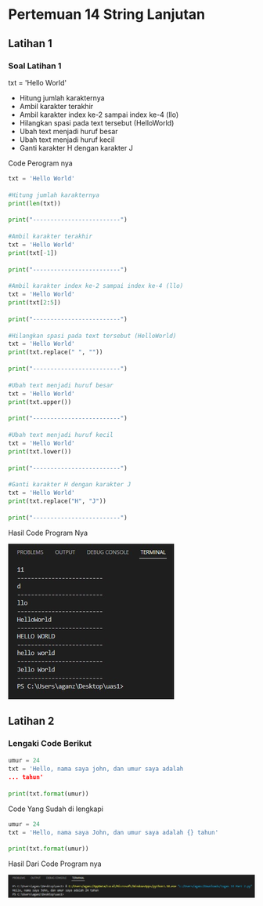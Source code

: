 # Pertemuan 14 String Lanjutan

## Latihan 1

### Soal Latihan 1</br>

txt = 'Hello World' </br>

- Hitung jumlah karakternya </br>
- Ambil karakter terakhir</br>
- Ambil karakter index ke-2 sampai index ke-4 (llo)</br>
- Hilangkan spasi pada text tersebut (HelloWorld)</br>
- Ubah text menjadi huruf besar</br>
- Ubah text menjadi huruf kecil</br>
- Ganti karakter H dengan karakter J</br>

Code Perogram nya</br>

```python
txt = 'Hello World'

#Hitung jumlah karakternya
print(len(txt))

print("-------------------------")

#Ambil karakter terakhir
txt = 'Hello World'
print(txt[-1])

print("-------------------------")

#Ambil karakter index ke-2 sampai index ke-4 (llo)
txt = 'Hello World'
print(txt[2:5])

print("-------------------------")

#Hilangkan spasi pada text tersebut (HelloWorld)
txt = 'Hello World'
print(txt.replace(" ", ""))

print("-------------------------")

#Ubah text menjadi huruf besar
txt = 'Hello World'
print(txt.upper())

print("-------------------------")

#Ubah text menjadi huruf kecil
txt = 'Hello World'
print(txt.lower())

print("-------------------------")

#Ganti karakter H dengan karakter J
txt = 'Hello World'
print(txt.replace("H", "J"))

print("-------------------------")
```

Hasil Code Program Nya</br>


![image](Screenshot/SS.1.jpg)


## Latihan 2

### Lengaki Code Berikut

```python
umur = 24
txt = 'Hello, nama saya john, dan umur saya adalah
... tahun'

print(txt.format(umur))
```

Code Yang Sudah di lengkapi

```python
umur = 24
txt = 'Hello, nama saya John, dan umur saya adalah {} tahun'

print(txt.format(umur))
```

Hasil Dari Code Program nya


![image](Screenshot/SS.2.jpg)

